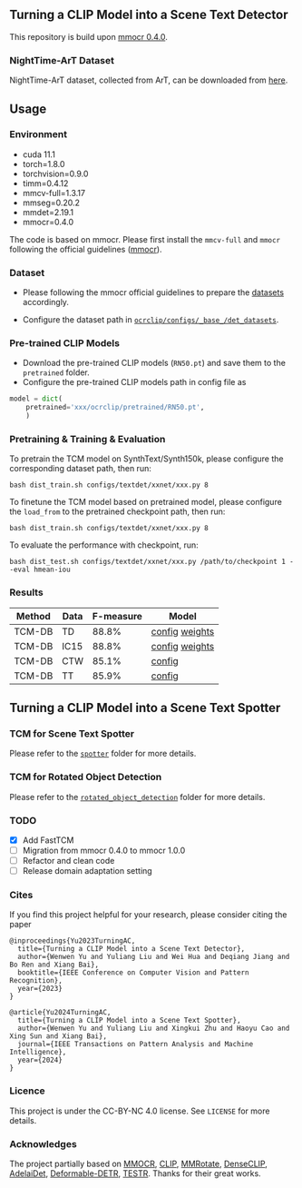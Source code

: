 ## Turning a CLIP Model into a Scene Text Detector
This repository is build upon [mmocr 0.4.0](https://github.com/open-mmlab/mmocr/tree/0.x).


### NightTime-ArT Dataset
NightTime-ArT dataset, collected from ArT, can be downloaded from [here](https://drive.google.com/file/d/1v3CshPqlvhpnK1_MKwqqkWJDikKl_g4Y).


## Usage


### Environment
- cuda 11.1
- torch=1.8.0
- torchvision=0.9.0
- timm=0.4.12
- mmcv-full=1.3.17
- mmseg=0.20.2
- mmdet=2.19.1
- mmocr=0.4.0

The code is based on mmocr. Please first install the `mmcv-full` and `mmocr` following the official guidelines ([mmocr](https://github.com/open-mmlab/mmocr)).

### Dataset
- Please following the mmocr official guidelines to prepare the [datasets](https://mmocr.readthedocs.io/en/v0.4.1/datasets/det.html) accordingly. 

- Configure the dataset path in [`ocrclip/configs/_base_/det_datasets`](ocrclip/configs/_base_/det_datasets).

### Pre-trained CLIP Models

- Download the pre-trained CLIP models (`RN50.pt`) and save them to the `pretrained` folder.
- Configure the pre-trained CLIP models path in config file as

```python
model = dict(
    pretrained='xxx/ocrclip/pretrained/RN50.pt',
    )
```

### Pretraining & Training & Evaluation 

To pretrain the TCM model on SynthText/Synth150k, please configure the corresponding dataset path, then run:

```
bash dist_train.sh configs/textdet/xxnet/xxx.py 8
```

To finetune the TCM model based on pretrained model, please configure the `load_from` to the pretrained checkpoint path, then run:

```
bash dist_train.sh configs/textdet/xxnet/xxx.py 8
```

To evaluate the performance with checkpoint, run:

```
bash dist_test.sh configs/textdet/xxnet/xxx.py /path/to/checkpoint 1 --eval hmean-iou
```

### Results



| Method | Data | F-measure | Model |
|--------|------|-----------|--------|
| TCM-DB | TD |    88.8%       |    [config](ocrclip/configs/textdet/dbnet/clip_db_r50_fpnc_prompt_gen_vis_1200e_ft_td_ranger_post_taiji.py) [weights](https://mega.nz/file/daZWnYQI#XTQbvp86rxf-zIoQKQwVcXeUnGNqj4ADm1OijQKgEMM)   |  
| TCM-DB | IC15 |    88.8%       |   [config](ocrclip/configs/textdet/dbnet/clip_db_r50_fpnc_prompt_gen_vis_1200e_ft_gen_ic15_adam_taiji.py) [weights](https://mega.nz/file/cDQ1RASb#k5IOBtv12legGQPFCBW4-7e8SuD9WXcX4uoTE4Z9hpA)    |                   
| TCM-DB | CTW |    85.1%       |  [config](ocrclip/configs/textdet/dbnet/clip_db_r50_fpnc_prompt_gen_vis_32_1200e_ft_ctw_adamw_taiji.py)      |            
| TCM-DB | TT |    85.9%       |    [config](ocrclip/configs/textdet/dbnet/clip_db_r50_fpnc_prompt_gen_vis_32_1200e_ft_tt_adamw_taiji.py)    |            

## Turning a CLIP Model into a Scene Text Spotter

### TCM for Scene Text Spotter
Please refer to  the [`spotter`](spotter) folder for more details.

### TCM for Rotated Object Detection
Please refer to  the [`rotated_object_detection`](rotated_object_detection) folder for more details.

### TODO
- [x] Add FastTCM
- [ ] Migration from mmocr 0.4.0 to mmocr 1.0.0
- [ ] Refactor and clean code
- [ ] Release domain adaptation setting

### Cites
If you find this project helpful for your research, please consider citing the paper

```
@inproceedings{Yu2023TurningAC,
  title={Turning a CLIP Model into a Scene Text Detector},
  author={Wenwen Yu and Yuliang Liu and Wei Hua and Deqiang Jiang and Bo Ren and Xiang Bai},
  booktitle={IEEE Conference on Computer Vision and Pattern Recognition},
  year={2023}
}

@article{Yu2024TurningAC,
  title={Turning a CLIP Model into a Scene Text Spotter},
  author={Wenwen Yu and Yuliang Liu and Xingkui Zhu and Haoyu Cao and Xing Sun and Xiang Bai},
  journal={IEEE Transactions on Pattern Analysis and Machine Intelligence},
  year={2024}
}
```

### Licence
This project is under the CC-BY-NC 4.0 license. See `LICENSE` for more details.


### Acknowledges
The project partially based on [MMOCR](https://github.com/open-mmlab/mmocr), [CLIP](https://github.com/openai/CLIP), [MMRotate](https://github.com/open-mmlab/mmrotate), [DenseCLIP](https://github.com/raoyongming/DenseCLIP), [AdelaiDet](https://github.com/aim-uofa/AdelaiDet), [Deformable-DETR](https://github.com/fundamentalvision/Deformable-DETR), [TESTR](https://github.com/mlpc-ucsd/TESTR). Thanks for their great works.
